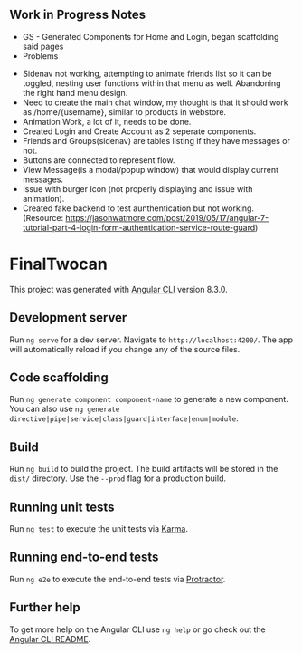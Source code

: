 ## Work in Progress Notes

* GS - Generated Components for Home and Login, began scaffolding said pages
* Problems
- Sidenav not working, attempting to animate friends list so it can be toggled, nesting user functions within that menu as well. Abandoning the right hand menu design.
- Need to create the main chat window, my thought is that it should work as /home/{username}, similar to products in webstore.
- Animation Work, a lot of it, needs to be done.
- Created Login and Create Account as 2 seperate components.
- Friends and Groups(sidenav) are tables listing if they have messages or not.
- Buttons are connected to represent flow.
- View Message(is a modal/popup window) that would display current messages.
- Issue with burger Icon (not properly displaying and issue with animation).
- Created fake backend to test aunthentication but not working. (Resource: https://jasonwatmore.com/post/2019/05/17/angular-7-tutorial-part-4-login-form-authentication-service-route-guard)

# FinalTwocan

This project was generated with [Angular CLI](https://github.com/angular/angular-cli) version 8.3.0.

## Development server

Run `ng serve` for a dev server. Navigate to `http://localhost:4200/`. The app will automatically reload if you change any of the source files.

## Code scaffolding

Run `ng generate component component-name` to generate a new component. You can also use `ng generate directive|pipe|service|class|guard|interface|enum|module`.

## Build

Run `ng build` to build the project. The build artifacts will be stored in the `dist/` directory. Use the `--prod` flag for a production build.

## Running unit tests

Run `ng test` to execute the unit tests via [Karma](https://karma-runner.github.io).

## Running end-to-end tests

Run `ng e2e` to execute the end-to-end tests via [Protractor](http://www.protractortest.org/).

## Further help

To get more help on the Angular CLI use `ng help` or go check out the [Angular CLI README](https://github.com/angular/angular-cli/blob/master/README.md).
